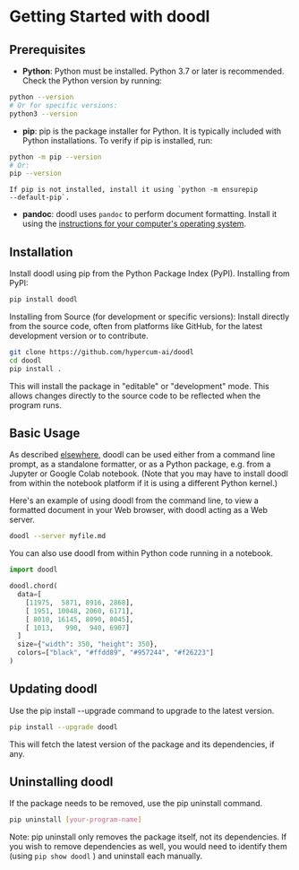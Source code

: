 # Getting Started with doodl
## Prerequisites
- **Python**: Python must be installed. Python 3.7 or later is
  recommended. Check the Python version by running:
    
~~~bash
python --version
# Or for specific versions:
python3 --version
~~~

- **pip**: pip is the package installer for Python. It is typically
  included with Python installations. To verify if pip is installed,
  run:

~~~bash
python -m pip --version
# Or:
pip --version
~~~

    If pip is not installed, install it using `python -m ensurepip
    --default-pip`.

- **pandoc**: doodl uses `pandoc` to perform document formatting.
  Install it using the
  [instructions for your computer's operating system](
  https://pandoc.org/installing.html).

## Installation

Install doodl using pip from the Python Package Index (PyPI). 
Installing from PyPI:

~~~bash
pip install doodl
~~~

Installing from Source (for development or specific versions): Install
directly from the source code, often from platforms like GitHub, for
the latest development version or to contribute.

~~~bash
git clone https://github.com/hypercum-ai/doodl
cd doodl
pip install .
~~~

This will install the package in "editable" or "development"
mode. This allows changes directly to the source code to be reflected
when the program runs.

## Basic Usage

As described [elsewhere](/invoking), doodl can be used either from a
command line prompt, as a standalone formatter, or as a Python
package, e.g. from a Jupyter or Google Colab notebook.
(Note that you may have to install doodl from within the notebook
platform if it is using a different Python kernel.)

Here's an example of using doodl from the command line, to view a
formatted document in your Web browser, with doodl acting as a Web
server.

~~~bash
doodl --server myfile.md
~~~

You can also use doodl from within Python code running in a notebook.

~~~python
import doodl

doodl.chord(
  data=[
    [11975,  5871, 8916, 2868],
    [ 1951, 10048, 2060, 6171],
    [ 8010, 16145, 8090, 8045],
    [ 1013,   990,  940, 6907]
  ]
  size={"width": 350, "height": 350},
  colors=["black", "#ffdd89", "#957244", "#f26223"]
)
~~~

## Updating doodl

Use the pip install --upgrade command to upgrade to the latest version. 

~~~bash
pip install --upgrade doodl
~~~

This will fetch the latest version of the package and its
dependencies, if any.

## Uninstalling doodl

If the package needs to be removed, use the pip uninstall command. 

~~~bash
pip uninstall [your-program-name]
~~~

Note: pip uninstall only removes the package itself, not its
dependencies. If you wish to remove dependencies as well, you would
need to identify them (using `pip show doodl` ) and uninstall
each manually.
